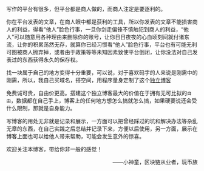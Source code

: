 写作的平台有很多，但平台都是商人做的，而商人注定是要逐利的。

你在平台发表的文章，在商人眼中都是获利的工具，所以你发表的文章不能损害商人的利益，得看“他人”脸色行事，一旦你剑走偏锋不慎触犯到商人的利益，“他人”可以随意用各种理由来删除你的账号，让你日日夜夜的心血顷刻间就付诸东流，让你的积累荡然无存，就算你已经习惯看“他人”脸色行事，平台也有可能无利可图被商人抛弃掉，或者由于政策等等未知因素致使平台倒闭，让你没法对自己发表过的东西获得永久的保存权。

找一块属于自己的地方变得十分重要，可以说，对于喜欢码字的人来说是刚需中的刚需，所以，我自己买域名，搭空间，用程序量身定制了这个[独立博客](https://coinshen.com)

免费诚可贵，自由价更高。搭建这个独立博客最大的价值在于拥有无可比拟的`自由`，数据都在自己手上，博客上的任何地方想怎么搞就怎么搞，如果硬要说还会受什么限制，那就是自身能力。

写博客的用处无非就是记录和展示，一方面可以把曾经踩过的坑和解决办法等杂乱无章的东西，在自己实践之后总结并记录下来，方便以后使用，另一方面，展示在博客上面也可以给他人带来帮助，可能会发生意外的惊喜。

欢迎关注本博客，带给你非一般的感觉！

<p align = "right">——小神童，区块链从业者，玩币族</p>